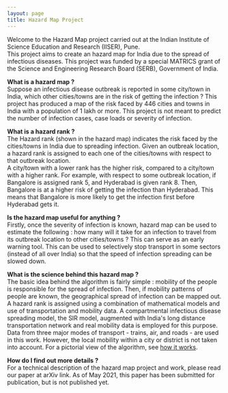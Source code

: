 ```yaml
---
layout: page
title: Hazard Map Project
---
```

Welcome to the Hazard Map project carried out at the Indian Institute of Science Education and Research (IISER), Pune.<br>
This project aims to create an hazard map for India due to the spread of infectious diseases. This project was funded by a special MATRICS grant of the Science and Engineering Research Board (SERB), Government of India.

**What is a hazard map ?**<br>
Suppose an infectious disease outbreak is reported in some city/town in India, which other cities/towns are in the risk of getting the infection ? This project has produced a map of the risk faced by 446 cities and towns in India with a population of 1 lakh or more. This project is not meant to predict the number of infection cases, case loads or severity of infection.

**What is a hazard rank ?**<br>
The Hazard rank (shown in the hazard map) indicates the risk faced by the cities/towns in India due to spreading infection. Given an outbreak location, a hazard rank is assigned to each one of the cities/towns with respect to that outbreak location.<br>
A city/town with a lower rank has the higher risk, compared to a city/town with a higher rank. For example, with respect to some outbreak location, if Bangalore is assigned rank 5, and Hyderabad is given rank 8. Then, Bangalore is at a higher risk of getting the infection than Hyderabad. This means that Bangalore is more likely to get the infection first before Hyderabad gets it.

**Is the hazard map useful for anything ?**<br>
Firstly, once the severity of infection is known, hazard map can be used to estimate the following : how many will it take for an infection to travel from its outbreak location to other cities/towns ? This can serve as an early warning tool. This can be used to selectively stop transport in some sectors (instead of all over India) so that the speed of infection spreading can be slowed down.

**What is the science behind this hazard map ?**<br>
The basic idea behind the algorithm is fairly simple : mobility of the people is responsible for the spread of infection. Then, if mobility patterns of people are known, the geographical spread of infection can be mapped out.<br>
A hazard rank is assigned using a combination of mathematical models and use of transportation and mobility data. A compartmental infectious disease spreading model, the SIR model, augmented with India's long distance transportation network and real mobility data is employed for this purpose. Data from three major modes of transport - trains, air, and roads - are used in this work. However, the local mobility within a city or district is not taken into account. For a pictorial view of the algorithm, see [how it works](https://buda-magenta.github.io/hazard_map/how-it-works).

**How do I find out more details ?**<br>
For a technical description of the hazard map project and work, please read our paper at arXiv link. As of May 2021, this paper has been submitted for publication, but is not published yet.
